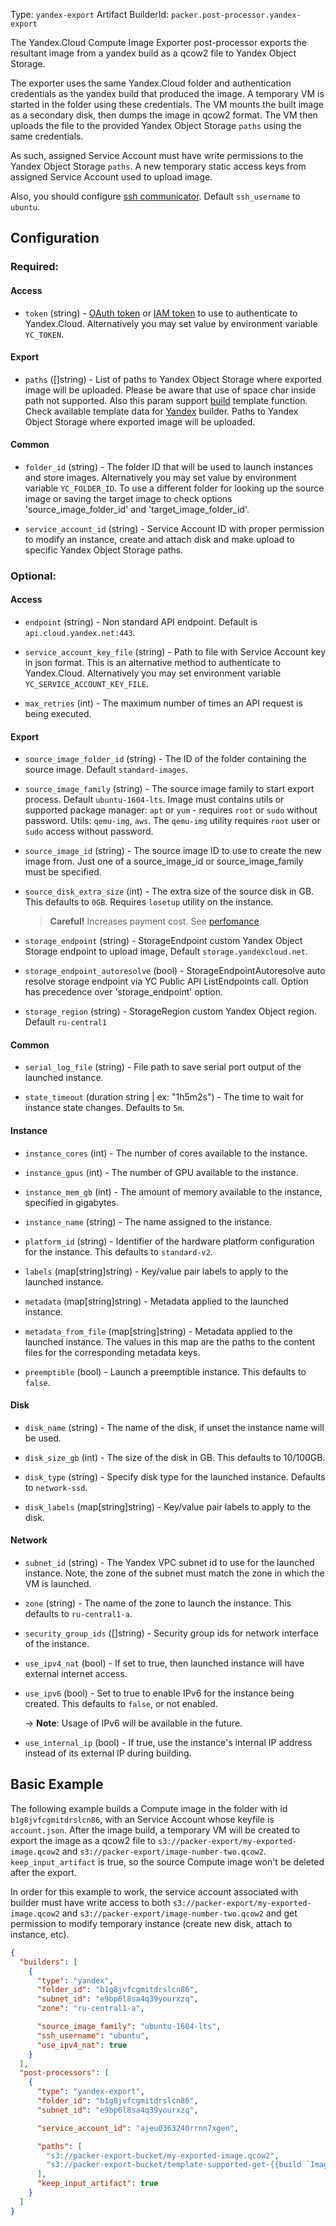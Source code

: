 Type: `yandex-export`
Artifact BuilderId: `packer.post-processor.yandex-export`

The Yandex.Cloud Compute Image Exporter post-processor exports the resultant image
from a yandex build as a qcow2 file to Yandex Object Storage.

The exporter uses the same Yandex.Cloud folder and
authentication credentials as the yandex build that produced the image.
A temporary VM is started in the folder using these credentials. The VM
mounts the built image as a secondary disk, then dumps the image in qcow2 format.
The VM then uploads the file to the provided Yandex Object Storage `paths` using the same
credentials.

As such, assigned Service Account must have write permissions to the Yandex Object Storage
`paths`. A new temporary static access keys from assigned Service Account used to upload
image.

Also, you should configure [ssh communicator](/packer/docs/communicators/ssh). Default `ssh_username` to `ubuntu`.

## Configuration

### Required:

#### Access

<!-- Code generated from the comments of the AccessConfig struct in builder/yandex/access_config.go; DO NOT EDIT MANUALLY -->

- `token` (string) - [OAuth token](https://cloud.yandex.com/docs/iam/concepts/authorization/oauth-token)
  or [IAM token](https://cloud.yandex.com/docs/iam/concepts/authorization/iam-token)
  to use to authenticate to Yandex.Cloud. Alternatively you may set
  value by environment variable `YC_TOKEN`.

<!-- End of code generated from the comments of the AccessConfig struct in builder/yandex/access_config.go; -->


#### Export

<!-- Code generated from the comments of the Config struct in post-processor/yandex-export/post-processor.go; DO NOT EDIT MANUALLY -->

- `paths` ([]string) - List of paths to Yandex Object Storage where exported image will be uploaded.
  Please be aware that use of space char inside path not supported.
  Also this param support [build](/packer/docs/templates/legacy_json_templates/engine) template function.
  Check available template data for [Yandex](/packer/integrations/hashicorp/yandex#build-template-data) builder.
  Paths to Yandex Object Storage where exported image will be uploaded.

<!-- End of code generated from the comments of the Config struct in post-processor/yandex-export/post-processor.go; -->


#### Common

<!-- Code generated from the comments of the CloudConfig struct in builder/yandex/common_config.go; DO NOT EDIT MANUALLY -->

- `folder_id` (string) - The folder ID that will be used to launch instances and store images.
  Alternatively you may set value by environment variable `YC_FOLDER_ID`.
  To use a different folder for looking up the source image or saving the target image to
  check options 'source_image_folder_id' and 'target_image_folder_id'.

<!-- End of code generated from the comments of the CloudConfig struct in builder/yandex/common_config.go; -->


<!-- Code generated from the comments of the ExchangeConfig struct in post-processor/yandex-export/config.go; DO NOT EDIT MANUALLY -->

- `service_account_id` (string) - Service Account ID with proper permission to modify an instance, create and attach disk and
  make upload to specific Yandex Object Storage paths.

<!-- End of code generated from the comments of the ExchangeConfig struct in post-processor/yandex-export/config.go; -->


### Optional:

#### Access

<!-- Code generated from the comments of the AccessConfig struct in builder/yandex/access_config.go; DO NOT EDIT MANUALLY -->

- `endpoint` (string) - Non standard API endpoint. Default is `api.cloud.yandex.net:443`.

- `service_account_key_file` (string) - Path to file with Service Account key in json format. This
  is an alternative method to authenticate to Yandex.Cloud. Alternatively you may set environment variable
  `YC_SERVICE_ACCOUNT_KEY_FILE`.

- `max_retries` (int) - The maximum number of times an API request is being executed.

<!-- End of code generated from the comments of the AccessConfig struct in builder/yandex/access_config.go; -->


#### Export

<!-- Code generated from the comments of the Config struct in post-processor/yandex-export/post-processor.go; DO NOT EDIT MANUALLY -->

- `source_image_folder_id` (string) - The ID of the folder containing the source image. Default `standard-images`.

- `source_image_family` (string) - The source image family to start export process. Default `ubuntu-1604-lts`.
  Image must contains utils or supported package manager: `apt` or `yum` -
  requires `root` or `sudo` without password.
  Utils: `qemu-img`, `aws`. The `qemu-img` utility requires `root` user or
  `sudo` access without password.

- `source_image_id` (string) - The source image ID to use to create the new image from. Just one of a source_image_id or
  source_image_family must be specified.

- `source_disk_extra_size` (int) - The extra size of the source disk in GB. This defaults to `0GB`.
  Requires `losetup` utility on the instance.
  > **Careful!** Increases payment cost.
  > See [perfomance](https://cloud.yandex.com/docs/compute/concepts/disk#performance).

- `storage_endpoint` (string) - StorageEndpoint custom Yandex Object Storage endpoint to upload image, Default `storage.yandexcloud.net`.

- `storage_endpoint_autoresolve` (bool) - StorageEndpointAutoresolve auto resolve storage endpoint via YC Public API ListEndpoints call. Option has
  precedence over 'storage_endpoint' option.

- `storage_region` (string) - StorageRegion custom Yandex Object region. Default `ru-central1`

<!-- End of code generated from the comments of the Config struct in post-processor/yandex-export/post-processor.go; -->


#### Common

<!-- Code generated from the comments of the CommonConfig struct in builder/yandex/common_config.go; DO NOT EDIT MANUALLY -->

- `serial_log_file` (string) - File path to save serial port output of the launched instance.

- `state_timeout` (duration string | ex: "1h5m2s") - The time to wait for instance state changes.
  Defaults to `5m`.

<!-- End of code generated from the comments of the CommonConfig struct in builder/yandex/common_config.go; -->


#### Instance

<!-- Code generated from the comments of the InstanceConfig struct in builder/yandex/common_config.go; DO NOT EDIT MANUALLY -->

- `instance_cores` (int) - The number of cores available to the instance.

- `instance_gpus` (int) - The number of GPU available to the instance.

- `instance_mem_gb` (int) - The amount of memory available to the instance, specified in gigabytes.

- `instance_name` (string) - The name assigned to the instance.

- `platform_id` (string) - Identifier of the hardware platform configuration for the instance. This defaults to `standard-v2`.

- `labels` (map[string]string) - Key/value pair labels to apply to the launched instance.

- `metadata` (map[string]string) - Metadata applied to the launched instance.

- `metadata_from_file` (map[string]string) - Metadata applied to the launched instance.
  The values in this map are the paths to the content files for the corresponding metadata keys.

- `preemptible` (bool) - Launch a preemptible instance. This defaults to `false`.

<!-- End of code generated from the comments of the InstanceConfig struct in builder/yandex/common_config.go; -->


#### Disk

<!-- Code generated from the comments of the DiskConfig struct in builder/yandex/common_config.go; DO NOT EDIT MANUALLY -->

- `disk_name` (string) - The name of the disk, if unset the instance name
  will be used.

- `disk_size_gb` (int) - The size of the disk in GB. This defaults to 10/100GB.

- `disk_type` (string) - Specify disk type for the launched instance. Defaults to `network-ssd`.

- `disk_labels` (map[string]string) - Key/value pair labels to apply to the disk.

<!-- End of code generated from the comments of the DiskConfig struct in builder/yandex/common_config.go; -->


#### Network

<!-- Code generated from the comments of the NetworkConfig struct in builder/yandex/common_config.go; DO NOT EDIT MANUALLY -->

- `subnet_id` (string) - The Yandex VPC subnet id to use for
  the launched instance. Note, the zone of the subnet must match the
  zone in which the VM is launched.

- `zone` (string) - The name of the zone to launch the instance.  This defaults to `ru-central1-a`.

- `security_group_ids` ([]string) - Security group ids for network interface of the instance.

- `use_ipv4_nat` (bool) - If set to true, then launched instance will have external internet
  access.

- `use_ipv6` (bool) - Set to true to enable IPv6 for the instance being
  created. This defaults to `false`, or not enabled.
  
  -> **Note**: Usage of IPv6 will be available in the future.

- `use_internal_ip` (bool) - If true, use the instance's internal IP address
  instead of its external IP during building.

<!-- End of code generated from the comments of the NetworkConfig struct in builder/yandex/common_config.go; -->


## Basic Example

The following example builds a Compute image in the folder with id `b1g8jvfcgmitdrslcn86`, with an
Service Account whose keyfile is `account.json`. After the image build, a temporary VM
will be created to export the image as a qcow2 file to
`s3://packer-export/my-exported-image.qcow2` and
`s3://packer-export/image-number-two.qcow2`. `keep_input_artifact` is true, so the
source Compute image won't be deleted after the export.

In order for this example to work, the service account associated with builder
must have write access to both `s3://packer-export/my-exported-image.qcow2` and
`s3://packer-export/image-number-two.qcow2` and get permission to modify temporary instance
(create new disk, attach to instance, etc).

```json
{
  "builders": [
    {
      "type": "yandex",
      "folder_id": "b1g8jvfcgmitdrslcn86",
      "subnet_id": "e9bp6l8sa4q39yourxzq",
      "zone": "ru-central1-a",

      "source_image_family": "ubuntu-1604-lts",
      "ssh_username": "ubuntu",
      "use_ipv4_nat": true
    }
  ],
  "post-processors": [
    {
      "type": "yandex-export",
      "folder_id": "b1g8jvfcgmitdrslcn86",
      "subnet_id": "e9bp6l8sa4q39yourxzq",

      "service_account_id": "ajeu0363240rrnn7xgen",

      "paths": [
        "s3://packer-export-bucket/my-exported-image.qcow2",
        "s3://packer-export-bucket/template-supported-get-{{build `ImageID` }}-right-here.qcow2"
      ],
      "keep_input_artifact": true
    }
  ]
}
```
